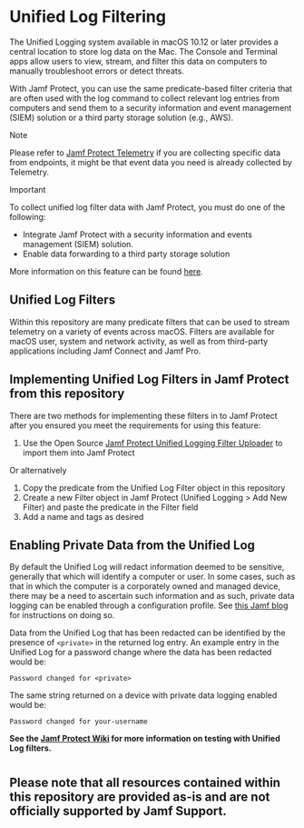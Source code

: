 # Unified Log Filtering
The Unified Logging system available in macOS 10.12 or later provides a central location to store log data on the Mac. The Console and Terminal apps allow users to view, stream, and filter this data on computers to manually troubleshoot errors or detect threats.

With Jamf Protect, you can use the same predicate-based filter criteria that are often used with the log command to collect relevant log entries from computers and send them to a security information and event management (SIEM) solution or a third party storage solution (e.g., AWS).

> [!NOTE]  
> Please refer to [Jamf Protect Telemetry](https://learn.jamf.com/bundle/jamf-protect-documentation/page/Telemetry.html) if you are collecting specific data from endpoints, it might be that event data you need is already collected by Telemetry.


> [!IMPORTANT]  
> To collect unified log filter data with Jamf Protect, you must do one of the following:
> * Integrate Jamf Protect with a security information and events management (SIEM) solution.
> * Enable data forwarding to a third party storage solution


More information on this feature can be found [here](https://docs.jamf.com/jamf-protect/documentation/Unified_Logging.html).

## Unified Log Filters
Within this repository are many predicate filters that can be used to stream telemetry on a variety of events across macOS.  Filters are available for macOS user, system and network activity, as well as from third-party applications including Jamf Connect and Jamf Pro.

## Implementing Unified Log Filters in Jamf Protect from this repository
There are two methods for implementing these filters in to Jamf Protect after you ensured you meet the requirements for using this feature:

1. Use the Open Source [Jamf Protect Unified Logging Filter Uploader](https://github.com/red5coder/jamf-protect-ulf-uploader) to import them into Jamf Protect

Or alternatively 

1. Copy the predicate from the Unified Log Filter object in this repository
2. Create a new Filter object in Jamf Protect (Unified Logging > Add New Filter) and paste the predicate in the Filter field
3. Add a name and tags as desired

## Enabling Private Data from the Unified Log
By default the Unified Log will redact information deemed to be sensitive, generally that which will identify a computer or user.  In some cases, such as that in which the computer is a corporately owned and managed device, there may be a need to ascertain such information and as such, private data logging can be enabled through a configuration profile.  See [this Jamf blog](https://www.jamf.com/blog/unified-logs-how-to-enable-private-data/) for instructions on doing so.

Data from the Unified Log that has been redacted can be identified by the presence of `<private>` in the returned log entry.  An example entry in the Unified Log for a password change where the data has been redacted would be:

`Password changed for <private>`

The same string returned on a device with private data logging enabled would be:

`Password changed for your-username`

**See the [Jamf Protect Wiki](https://github.com/jamf/jamfprotect/wiki/Unified-Log-Filtering) for more information on testing with Unified Log filters.**

#
## Please note that all resources contained within this repository are provided as-is and are not officially supported by Jamf Support.
